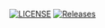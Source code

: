 [![LICENSE](https://img.shields.io/github/license/twinky945/devops.svg?style=flat-square)](https://github.com/twinky945/devops/blob/master/LICENSE)
[![Releases](https://img.shields.io/github/release/twinky945/devops/all.svg?style=flat-square)](https://github.com/twinky945/devops/releases)